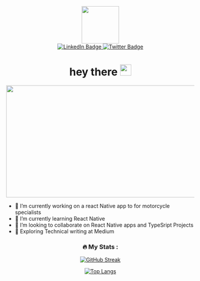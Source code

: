 <div id="header" align="center">
  <img src="https://media.giphy.com/media/IWiAPmq1HS9QZRu8PT/giphy-downsized-large.gif" width="100"/>

<div id="badges">
    <a href="https://www.linkedin.com/in/christopher-staub-engineer/">
        <img src="https://img.shields.io/badge/LinkedIn-blue?style=for-the-badge&logo=linkedin&logoColor=white" alt="LinkedIn Badge"/>
    </a>
    <a href="https://twitter.com/StaubRacing106">
        <img src="https://img.shields.io/badge/Twitter-blue?style=for-the-badge&logo=twitter&logoColor=white" alt="Twitter Badge"/>
    </a>
</div>
<div>
<img src="https://komarev.com/ghpvc/?username=staubracing&style=flat-square&color=blue" alt=""/>
</div>
<h1>
  hey there
  <img src="https://media.giphy.com/media/hvRJCLFzcasrR4ia7z/giphy.gif" width="30px"/>
</h1>
</div>
<div align="center">
  <img src="https://media.giphy.com/media/dWesBcTLavkZuG35MI/giphy.gif" width="600" height="300"/>
</div>

- 🔭 I’m currently working on a react Native app to for motorcycle specialists
- 🌱 I’m currently learning React Native
- 👯 I’m looking to collaborate on React Native apps and TypeSript Projects
- 💬 Exploring Technical writing at Medium
<div align="center">

### :fire: My Stats :

[![GitHub Streak](http://github-readme-streak-stats.herokuapp.com?user=staubracing&theme=dark&background=000000)](https://git.io/streak-stats)

[![Top Langs](https://github-readme-stats.vercel.app/api/top-langs/?username=staubracing&layout=compact&theme=vision-friendly-dark)](https://github.com/anuraghazra/github-readme-stats)

</div>
